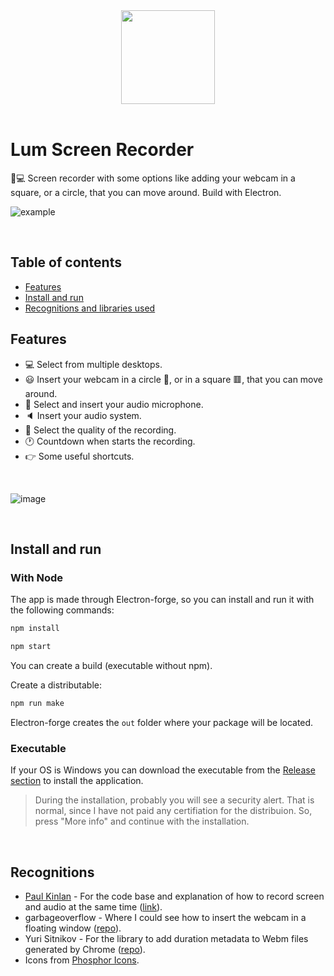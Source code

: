 <div align="center"><img src="https://user-images.githubusercontent.com/36993404/103952144-2aa2c800-5140-11eb-9424-4c6d2a38bb42.png" width="150px"></div>

<br>

# Lum Screen Recorder
🎥💻 Screen recorder with some options like adding your webcam in a square, or a circle, that you can move around. Build with Electron.

![example](https://user-images.githubusercontent.com/36993404/103951818-a3555480-513f-11eb-8258-ac418fd9b02f.gif)

<br>

## Table of contents
- [Features](#features)
- [Install and run](#install-and-run)
- [Recognitions and libraries used](#recognitions)

## Features
* 💻 Select from multiple desktops.
* 😃 Insert your webcam in a circle 🔴, or in a square 🟥, that you can move around.
* 🎤 Select and insert your audio microphone.
* 🔈 Insert your audio system.
* 🎨 Select the quality of the recording.
* 🕐 Countdown when starts the recording.
* 👉 Some useful shortcuts.

<br>

![image](https://user-images.githubusercontent.com/36993404/207299318-7e35b93c-b94c-4512-ba51-d93d0728d201.PNG)

<br>

## Install and run 

### With Node
The app is made through Electron-forge, so you can install and run it with the following commands:

``` javascript
npm install

npm start
```

You can create a build (executable without npm).

Create a distributable:

``` javascript
npm run make
```

Electron-forge creates the `out` folder where your package will be located.

### Executable
If your OS is Windows you can download the executable from the [Release section](https://github.com/javdome/lum-recorder/releases) to install the application.

> During the installation, probably you will see a security alert.
> That is normal, since I have not paid any certifiation for the distribuion.
> So, press "More info" and continue with the installation.

<br>

## Recognitions
- [Paul Kinlan](https://paul.kinlan.me/) - For the code base and explanation of how to record screen and audio at the same time ([link](https://paul.kinlan.me/screen-recorderrecording-microphone-and-the-desktop-audio-at-the-same-time/)).
- garbageoverflow - Where I could see how to insert the webcam in a floating window ([repo](https://github.com/garbageoverflow/AlwaysOnTopCamCorder)).
- Yuri Sitnikov - For the library to add duration metadata to Webm files generated by Chrome ([repo](https://github.com/yusitnikov/fix-webm-duration)).
- Icons from [Phosphor Icons](https://phosphoricons.com/).